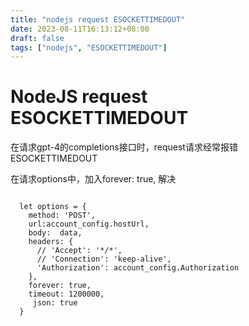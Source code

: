 ```yaml
---
title: "nodejs request ESOCKETTIMEDOUT"
date: 2023-08-11T16:13:12+08:00
draft: false
tags: ["nodejs", "ESOCKETTIMEDOUT"]
---
```

# NodeJS request ESOCKETTIMEDOUT
在请求gpt-4的completions接口时，request请求经常报错 ESOCKETTIMEDOUT

在请求options中，加入forever: true, 解决
```

  let options = {
    method: 'POST',
    url:account_config.hostUrl,
    body:  data,
    headers: {
      // 'Accept': '*/*', 
      // 'Connection': 'keep-alive',
      'Authorization': account_config.Authorization
    },
    forever: true,
    timeout: 1200000,
     json: true 
  } 
```